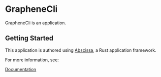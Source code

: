 # GrapheneCli

GrapheneCli is an application.

## Getting Started

This application is authored using [Abscissa], a Rust application framework.

For more information, see:

[Documentation]

[Abscissa]: https://github.com/iqlusioninc/abscissa
[Documentation]: https://docs.rs/abscissa_core/
